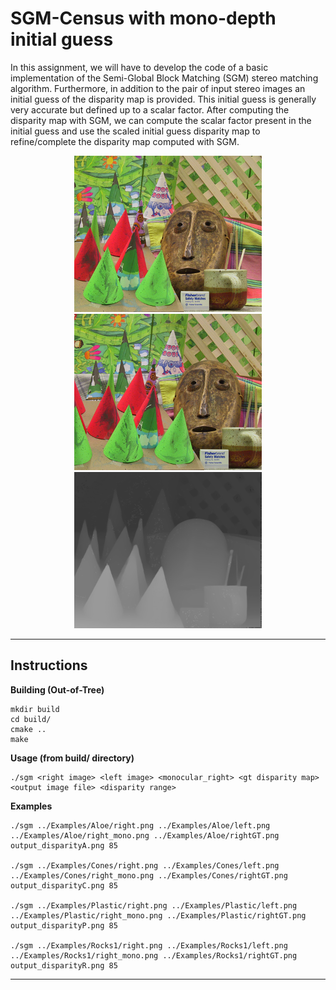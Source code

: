 SGM-Census with mono-depth initial guess
========================================
In this assignment, we will have to develop the code of a basic implementation of the Semi-Global
Block Matching (SGM) stereo matching algorithm. Furthermore, in addition to the pair of input
stereo images an initial guess of the disparity map is provided. This initial guess is generally very
accurate but defined up to a scalar factor. After computing the disparity map with SGM, we can
compute the scalar factor present in the initial guess and use the scaled initial guess disparity map
to refine/complete the disparity map computed with SGM.

<p align="center">
  <img src="media_readme/right.png" width="300" />
  <img src="media_readme/left.png" width="300" /> 
  <img src="media_readme/output.png" width="300" />
</p>



---
## Instructions

**Building (Out-of-Tree)**

    mkdir build
    cd build/
    cmake ..
    make
    
**Usage (from build/ directory)**

    ./sgm <right image> <left image> <monocular_right> <gt disparity map> <output image file> <disparity range> 

**Examples**

    ./sgm ../Examples/Aloe/right.png ../Examples/Aloe/left.png ../Examples/Aloe/right_mono.png ../Examples/Aloe/rightGT.png output_disparityA.png 85

    ./sgm ../Examples/Cones/right.png ../Examples/Cones/left.png ../Examples/Cones/right_mono.png ../Examples/Cones/rightGT.png output_disparityC.png 85

    ./sgm ../Examples/Plastic/right.png ../Examples/Plastic/left.png ../Examples/Plastic/right_mono.png ../Examples/Plastic/rightGT.png output_disparityP.png 85

    ./sgm ../Examples/Rocks1/right.png ../Examples/Rocks1/left.png ../Examples/Rocks1/right_mono.png ../Examples/Rocks1/rightGT.png output_disparityR.png 85

---


